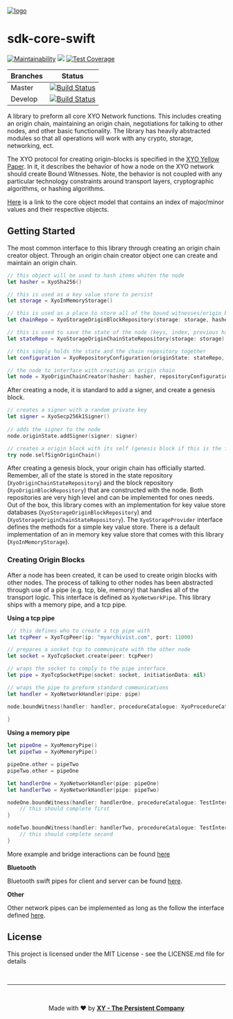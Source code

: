 [logo]: https://cdn.xy.company/img/brand/XY_Logo_GitHub.png

[![logo]](https://xy.company)

# sdk-core-swift

[![Maintainability](https://api.codeclimate.com/v1/badges/587ae96e86057b6b6178/maintainability)](https://codeclimate.com/repos/5c4a7a7372b7b2029d008b34/maintainability) [![](https://img.shields.io/cocoapods/v/sdk-core-swift.svg?style=flat)](https://cocoapods.org/pods/sdk-core-swift) [![Test Coverage](https://api.codeclimate.com/v1/badges/587ae96e86057b6b6178/test_coverage)](https://codeclimate.com/repos/5c4a7a7372b7b2029d008b34/test_coverage)


| Branches        | Status           |
| ------------- |:-------------:|
| Master      | [![Build Status](https://travis-ci.org/XYOracleNetwork/sdk-core-swift.svg?branch=master)](https://travis-ci.org/XYOracleNetwork/sdk-core-swift) |
| Develop      | [![Build Status](https://travis-ci.org/XYOracleNetwork/sdk-core-swift.svg?branch=develop)](https://travis-ci.org/XYOracleNetwork/sdk-core-swift)      |



A library to preform all core XYO Network functions.
This includes creating an origin chain, maintaining an origin chain, negotiations for talking to other nodes, and other basic functionality.
The library has heavily abstracted modules so that all operations will work with any crypto, storage, networking, ect.

The XYO protocol for creating origin-blocks is specified in the [XYO Yellow Paper](https://docs.xyo.network/XYO-Yellow-Paper.pdf). In it, it describes the behavior of how a node on the XYO network should create Bound Witnesses. Note, the behavior is not coupled with any particular technology constraints around transport layers, cryptographic algorithms, or hashing algorithms.

[Here](https://github.com/XYOracleNetwork/spec-coreobjectmodel-tex) is a link to the core object model that contains an index of major/minor values and their respective objects.

## Getting Started

The most common interface to this library through creating an origin chain creator object. Through an origin chain creator object one can create and maintain an origin chain. 

```swift
// this object will be used to hash items whiten the node
let hasher = XyoSha256()

// this is used as a key value store to persist
let storage = XyoInMemoryStorage()

// this is used as a place to store all of the bound witnesses/origin blocks
let chainRepo = XyoStorageOriginBlockRepository(storage: storage, hasher: hasher)

// this is used to save the state of the node (keys, index, previous hash)
let stateRepo = XyoStorageOriginChainStateRepository(storage: storage)

// this simply holds the state and the chain repository together
let configuration = XyoRepositoryConfiguration(originState: stateRepo, originBlock: chainRepo)

// the node to interface with creating an origin chain
let node = XyoOriginChainCreator(hasher: hasher, repositoryConfiguration: configuration)

```

After creating a node, it is standard to add a signer, and create a genesis block.

```swift
// creates a signer with a random private key
let signer = XyoSecp256k1Signer()
    
// adds the signer to the node
node.originState.addSigner(signer: signer)

// creates a origin block with its self (genesis block if this is the first block you make)
try node.selfSignOriginChain()

```

After creating a genesis block, your origin chain has officially started. Remember, all of the state is stored in the state repository (`XyoOriginChainStateRepository`) and the block repository (`XyoOriginBlockRepository`) that are constructed with the node. Both repositories are very high level and can be implemented for ones needs. Out of the box, this library comes with an implementation for key value store databases (`XyoStorageOriginBlockRepository`) and (`XyoStorageOriginChainStateRepository`). The `XyoStorageProvider` interface defines the methods for a simple key value store. There is a default implementation of an in memory key value store that comes with this library (`XyoInMemoryStorage`).


### Creating Origin Blocks

After a node has been created, it can be used to create origin blocks with other nodes. The process of talking to other nodes has been abstracted through use of a pipe (e.g. tcp, ble, memory) that handles all of the transport logic. This interface is defined as `XyoNetworkPipe`. This library ships with a memory pipe, and a tcp pipe.

**Using a tcp pipe** 

```swift
 // this defines who to create a tcp pipe with
let tcpPeer = XyoTcpPeer(ip: "myarchivist.com", port: 11000)

// prepares a socket tcp to communicate with the other node
let socket = XyoTcpSocket.create(peer: tcpPeer)

// wraps the socket to comply to the pipe interface
let pipe = XyoTcpSocketPipe(socket: socket, initiationData: nil)

// wraps the pipe to preform standard communications
let handler = XyoNetworkHandler(pipe: pipe)

node.boundWitness(handler: handler, procedureCatalogue: XyoProcedureCatalogue) { (boundWitness, error) in
    
}
```


**Using a memory pipe** 
```swift
let pipeOne = XyoMemoryPipe()
let pipeTwo = XyoMemoryPipe()

pipeOne.other = pipeTwo
pipeTwo.other = pipeOne

let handlerOne = XyoNetworkHandler(pipe: pipeOne)
let handlerTwo = XyoNetworkHandler(pipe: pipeTwo)

nodeOne.boundWitness(handler: handlerOne, procedureCatalogue: TestInteractionCatalogueCaseOne()) { (result, error) in
    // this should complete first
}

nodeTwo.boundWitness(handler: handlerTwo, procedureCatalogue: TestInteractionCatalogueCaseOne()) { (result, error) in
    // this should complete second
}
  ```
  More example and bridge interactions can be found [here](https://github.com/XYOracleNetwork/sdk-core-swift/tree/docs/sdk-core-swiftTests/node/interaction)
 
 
 **Bluetooth**
 
 Bluetooth swift pipes for client and server can be found [here](https://github.com/XYOracleNetwork/sdk-xyobleinterface-swift).
 
 
 **Other**
 
 Other network pipes can be implemented as long as the follow the interface defined [here](https://github.com/XYOracleNetwork/sdk-core-swift/blob/docs/sdk-core-swift/network/XyoNetworkPipe.swift).


## License
This project is licensed under the MIT License - see the LICENSE.md file for details


<br><hr><br><p align="center">Made with  ❤️  by [**XY - The Persistent Company**](https://xy.company)</p>

